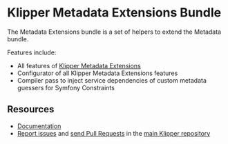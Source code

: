 Klipper Metadata Extensions Bundle
==================================

The Metadata Extensions bundle is a set of helpers to extend the Metadata bundle.

Features include:

- All features of [Klipper Metadata Extensions](https://github.com/klipperdev/metadata-extensions)
- Configurator of all Klipper Metadata Extensions features
- Compiler pass to inject service dependencies of custom metadata guessers for Symfony Constraints

Resources
---------

- [Documentation](https://doc.klipper.dev/bundles/metadata-extensions-bundle)
- [Report issues](https://github.com/klipperdev/klipper/issues)
  and [send Pull Requests](https://github.com/klipperdev/klipper/pulls)
  in the [main Klipper repository](https://github.com/klipperdev/klipper)
